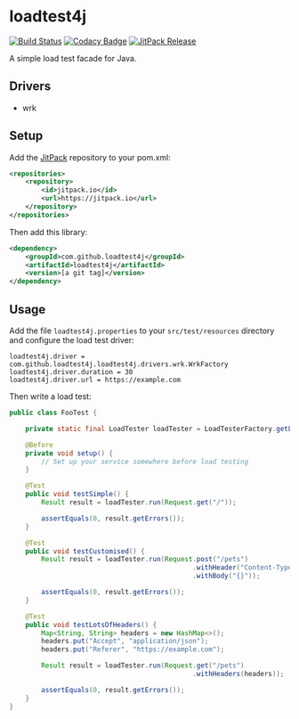 # loadtest4j

[![Build Status](https://travis-ci.com/loadtest4j/loadtest4j.svg?branch=master)](https://travis-ci.com/loadtest4j/loadtest4j)
[![Codacy Badge](https://api.codacy.com/project/badge/Grade/29e3d0f7658c499eaee2023cebe3dd2c)](https://www.codacy.com/app/loadtest4j/loadtest4j)
[![JitPack Release](https://jitpack.io/v/com.github.loadtest4j/loadtest4j.svg)](https://jitpack.io/#com.github.loadtest4j/loadtest4j)

A simple load test facade for Java.

## Drivers

* wrk

## Setup

Add the [JitPack](https://jitpack.io) repository to your pom.xml:

```xml
<repositories>
    <repository>
        <id>jitpack.io</id>
        <url>https://jitpack.io</url>
    </repository>
</repositories>
```

Then add this library:

```xml
<dependency>
    <groupId>com.github.loadtest4j</groupId>
    <artifactId>loadtest4j</artifactId>
    <version>[a git tag]</version>
</dependency>
```

## Usage

Add the file `loadtest4j.properties` to your `src/test/resources` directory and configure the load test driver:

```
loadtest4j.driver = com.github.loadtest4j.loadtest4j.drivers.wrk.WrkFactory
loadtest4j.driver.duration = 30
loadtest4j.driver.url = https://example.com
```

Then write a load test:

```java
public class FooTest {

    private static final LoadTester loadTester = LoadTesterFactory.getLoadTester();

    @Before
    private void setup() {
        // Set up your service somewhere before load testing
    }

    @Test
    public void testSimple() {
        Result result = loadTester.run(Request.get("/"));

        assertEquals(0, result.getErrors());
    }

    @Test
    public void testCustomised() {
        Result result = loadTester.run(Request.post("/pets")
                                              .withHeader("Content-Type", "application/json")
                                              .withBody("{}"));

        assertEquals(0, result.getErrors());
    }

    @Test
    public void testLotsOfHeaders() {
        Map<String, String> headers = new HashMap<>();
        headers.put("Accept", "application/json");
        headers.put("Referer", "https://example.com");

        Result result = loadTester.run(Request.get("/pets")
                                              .withHeaders(headers));

        assertEquals(0, result.getErrors());
    }
}
```